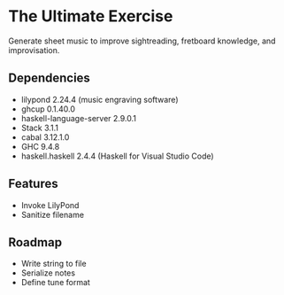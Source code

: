 # The Ultimate Exercise
Generate sheet music to improve sightreading, fretboard knowledge, and improvisation.

## Dependencies
* lilypond 2.24.4 (music engraving software)
* ghcup 0.1.40.0
* haskell-language-server 2.9.0.1
* Stack 3.1.1
* cabal 3.12.1.0
* GHC 9.4.8
* haskell.haskell 2.4.4 (Haskell for Visual Studio Code)

## Features
* Invoke LilyPond
* Sanitize filename

## Roadmap
* Write string to file
* Serialize notes
* Define tune format